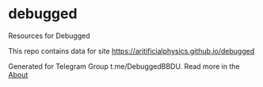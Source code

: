 # debugged
Resources for Debugged

This repo contains data for site https://aritificialphysics.github.io/debugged

Generated for Telegram Group t.me/DebuggedBBDU. Read more in the [About](about.md)

